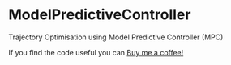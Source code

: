 # ModelPredictiveController
Trajectory Optimisation using Model Predictive Controller (MPC) <br />

If you find the code useful you can [Buy me a coffee!](https://buymeacoffee.com/gargakash)
